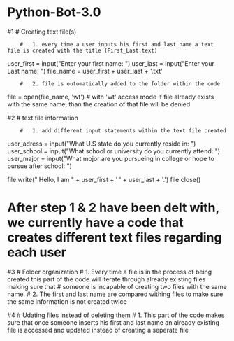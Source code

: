 # Python-Bot-3.0
#1      #                   Creating text file(s)

        #   1. every time a user inputs his first and last name a text file is created with the title (First_Last.text)

user_first = input("Enter your first name: ")
user_last = input("Enter your Last name: ")
file_name = user_first + user_last + '.txt'

        #   2. file is outomatically added to the folder within the code
        
file = open(file_name, 'wt') # with 'wt' access mode if file already exists with the same name, than the creation of that file will be denied


#2      #                   text file information

        #   1. add different input statements within the text file created
user_adress = input("What U.S state do you currently reside in: ")
user_school = input("What school or university do you currently attend: ")
user_major = input("What mojor are you pursueing in college or hope to pursue after school: ")


file.write(" Hello, I am " + user_first + ' ' + user_last + '.')
file.close()



# After step 1 & 2 have been delt with, we currently have a code that creates different text files regarding each user

#3      #                   Folder organization
        #   1. Every time a file is in the process of being created this part of the code will iterate through already existing files making sure that
        #       someone is incapable of creating two files with the same name.
        #   2. The first and last name are compared withing files to make sure the same information is not created twice

#4      #                   Udating files instead of deleting them
        #   1. This part of the code makes sure that once someone inserts his first and last name an already existing file is accessed and updated  instead of creating a seperate file
